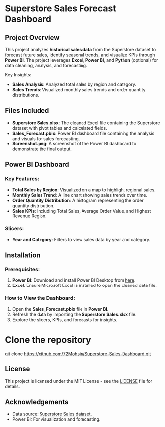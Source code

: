 # Superstore Sales Forecast Dashboard

## Project Overview

This project analyzes **historical sales data** from the Superstore dataset to forecast future sales, identify seasonal trends, and visualize KPIs through **Power BI**. The project leverages **Excel**, **Power BI**, and **Python** (optional) for data cleaning, analysis, and forecasting.

Key Insights:
- **Sales Analysis**: Analyzed total sales by region and category.
- **Sales Trends**: Visualized monthly sales trends and order quantity distributions.

## Files Included
- **Superstore Sales.xlsx**: The cleaned Excel file containing the Superstore dataset with pivot tables and calculated fields.
- **Sales_Forecast.pbix**: Power BI dashboard file containing the analysis and visuals for sales forecasting.
- **Screenshot.png**: A screenshot of the Power BI dashboard to demonstrate the final output.

## Power BI Dashboard

### Key Features:
- **Total Sales by Region**: Visualized on a map to highlight regional sales.
- **Monthly Sales Trend**: A line chart showing sales trends over time.
- **Order Quantity Distribution**: A histogram representing the order quantity distribution.
- **Sales KPIs**: Including Total Sales, Average Order Value, and Highest Revenue Region.

### Slicers:
- **Year and Category**: Filters to view sales data by year and category.

## Installation

### Prerequisites:
1. **Power BI**: Download and install Power BI Desktop from [here](https://powerbi.microsoft.com/downloads/).
2. **Excel**: Ensure Microsoft Excel is installed to open the cleaned data file.

### How to View the Dashboard:
1. Open the **Sales_Forecast.pbix** file in **Power BI**.
2. Refresh the data by importing the **Superstore Sales.xlsx** file.
3. Explore the slicers, KPIs, and forecasts for insights.

# Clone the repository
git clone https://github.com/72Mohsin/Superstore-Sales-Dashboard.git

## License

This project is licensed under the MIT License - see the [LICENSE](LICENSE) file for details.

## Acknowledgements

- Data source: [Superstore Sales dataset](https://www.kaggle.com/datasets/uciml/superstore-sales).
- Power BI: For visualization and forecasting.
